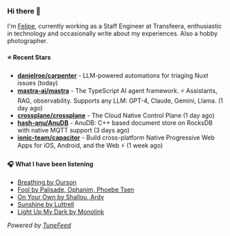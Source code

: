 ### Hi there 👋

I'm [Felipe](https://felipevm.com), currently working as a Staff Engineer at Transfeera, enthusiastic in technology and occasionally write about my experiences. Also a hobby photographer.

#### ⭐ Recent Stars
- **[danielroe/carpenter](https://github.com/danielroe/carpenter)** - LLM-powered automations for triaging Nuxt issues (today)
- **[mastra-ai/mastra](https://github.com/mastra-ai/mastra)** - The TypeScript AI agent framework. ⚡ Assistants, RAG, observability. Supports any LLM: GPT-4, Claude, Gemini, Llama. (1 day ago)
- **[crossplane/crossplane](https://github.com/crossplane/crossplane)** - The Cloud Native Control Plane (1 day ago)
- **[hash-anu/AnuDB](https://github.com/hash-anu/AnuDB)** - AnuDB: C&#43;&#43; based document store on RocksDB with native MQTT support (3 days ago)
- **[ionic-team/capacitor](https://github.com/ionic-team/capacitor)** - Build cross-platform Native Progressive Web Apps for iOS, Android, and the Web ⚡️ (1 week ago)

#### 🎧 What I have been listening
- [Breathing by Ourson](https://open.spotify.com/track/4u53O1CMHzbuKjO9fGcGQV)
- [Fool by Palisade, Ophanim, Phoebe Tsen](https://open.spotify.com/track/5SaA31HzAQSJbLInxhXHOP)
- [On Your Own by Shallou, Ardy](https://open.spotify.com/track/1vYuLttz5Wu7IIHgpbKFxh)
- [Sunshine by Luttrell](https://open.spotify.com/track/2yGcuM8Nb3UeE3sphPzKml)
- [Light Up My Dark by Monolink](https://open.spotify.com/track/2YJUD7E1muMf10UkCjN3lc)

_Powered by [TuneFeed](https://tunefeed.app?ref=github.com)_
